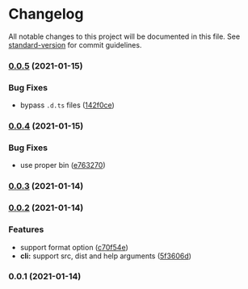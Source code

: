 # Changelog

All notable changes to this project will be documented in this file. See [standard-version](https://github.com/conventional-changelog/standard-version) for commit guidelines.

### [0.0.5](https://github.com/nuxt-contrib/makedist/compare/v0.0.4...v0.0.5) (2021-01-15)


### Bug Fixes

* bypass `.d.ts` files ([142f0ce](https://github.com/nuxt-contrib/makedist/commit/142f0cea4f9a6f6cb90339e2bcc07197535f3ac4))

### [0.0.4](https://github.com/nuxt-contrib/makedist/compare/v0.0.3...v0.0.4) (2021-01-15)


### Bug Fixes

* use proper bin ([e763270](https://github.com/nuxt-contrib/makedist/commit/e763270155b006ce5d42522cd5172170b6c135a9))

### [0.0.3](https://github.com/nuxt-contrib/makedist/compare/v0.0.2...v0.0.3) (2021-01-14)

### [0.0.2](https://github.com/nuxt-contrib/makedist/compare/v0.0.1...v0.0.2) (2021-01-14)


### Features

* support format option ([c70f54e](https://github.com/nuxt-contrib/makedist/commit/c70f54e32769d45485096e334ed88ab0ba709209))
* **cli:** support src, dist and help arguments ([5f3606d](https://github.com/nuxt-contrib/makedist/commit/5f3606d33b490ba3558148691d367d6caad9aa89))

### 0.0.1 (2021-01-14)
